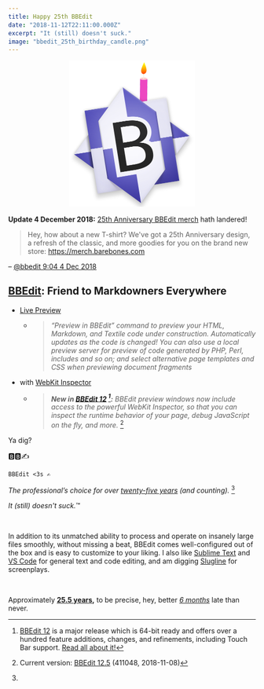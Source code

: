 ```yaml
---
title: Happy 25th BBEdit
date: "2018-11-12T22:11:00.000Z"
excerpt: "It (still) doesn't suck."
image: "bbedit_25th_birthday_candle.png"
---
```



<div style="max-width: 256px; margin: 0 auto; text-align: center"><a href="https://www.barebones.com/company/press/bbedit_25_anniversary.html"><img src="bbedit_25th_birthday_candle.png"
 alt="BBEdit birthday candle" /></a></div>

<div id="20181204-upd1" class="post-update">

**Update 4 December 2018:**
[25th Anniversary BBEdit merch](https://merch.barebones.com) hath landered!

> Hey, how about a new T-shirt? We've got a 25th Anniversary design, a refresh of the classic, and more goodies for you on the brand new store: <https://merch.barebones.com>

– [@bbedit 9:04 4 Dec 2018](https://twitter.com/bbedit/status/1070000786548158464)

</div>


## [BBEdit](https://www.barebones.com/products/bbedit/): Friend to Markdowners Everywhere

- [Live Preview](https://www.barebones.com/products/bbedit/featuresweb.html)
  + > *“Preview in BBEdit” command to preview your HTML, Markdown, and Textile code under construction. Automatically updates as the code is changed! You can also use a local preview server for preview of code generated by PHP, Perl, includes and so on; and select alternative page templates and CSS when previewing document fragments*

- with
  [WebKit Inspector](https://www.barebones.com/products/bbedit/benefitsstandards.html)
  + > *__New in [BBEdit 12](https://www.barebones.com/support/bbedit/notes-12.0.html) [^twelve]:__ BBEdit preview windows now include access to the powerful WebKit Inspector, so that you can inspect the runtime behavior of your page, debug JavaScript on the fly, and more.* [^current]

Ya dig?

🅱️🅱️✍️

	BBEdit <3s ✍︎

*The professional’s choice for over
 [twenty-five years](https://www.barebones.com/company/press/bbedit_25_anniversary.html)
 (and counting).*  [^twenty-five]

 *It (still) doesn't suck.*&trade;

<br />

In addition to its unmatched ability to process and operate on insanely large
 files smoothly, without missing a beat, BBEdit comes well-configured out of
 the box and is easy to customize to your liking. I also like
 [Sublime Text](https://www.sublimetext.com) and
 [VS Code](https://code.visualstudio.com) for general text and code editing, and
 am digging [Slugline](https://slugline.co/) for screenplays.

<br />

[^twelve]: [BBEdit 12](https://www.barebones.com/support/bbedit/notes-12.0.html) is a major release which is 64-bit ready and offers over a hundred feature additions, changes, and refinements, including Touch Bar support. [Read all about it!](https://www.barebones.com/products/bbedit/bbedit12.html)

[^current]: Current version:
 [BBEdit 12.5](https://www.barebones.com/support/bbedit/notes-12.5.html)
 (411048, 2018-11-08)

[^twenty-five]:
 Approximately __[25.5 years](https://www.barebones.com/company/press/bbedit_25_anniversary.html),__
 to be precise, hey, better
 *[6&nbsp;months](https://www.barebones.com/company/press/bbedit_25_anniversary.html)*
 late than never.
